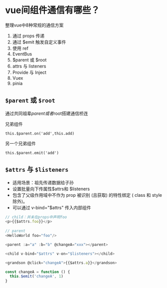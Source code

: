 # vue间组件通信有哪些？

整理vue中8种常规的通信方案

1. 通过 props 传递
2. 通过 $emit 触发自定义事件
3. 使用 ref
4. EventBus
5. $parent 或 $root
6. attrs 与 listeners
7. Provide 与 Inject
8. Vuex
9. pinia

## `$parent` 或 `$root`
通过共同祖辈$parent或者$root搭建通信桥连

兄弟组件
```
this.$parent.on('add',this.add)
```

另一个兄弟组件
```
this.$parent.emit('add')
```

## `$attrs` 与 `$listeners`

- 适用场景：祖先传递数据给子孙
- 设置批量向下传属性$attrs和 $listeners
- 包含了父级作用域中不作为 prop 被识别 (且获取) 的特性绑定 ( class 和 style 除外)。
- 可以通过 v-bind="$attrs" 传⼊内部组件

```js
// child：并未在props中声明foo  
<p>{{$attrs.foo}}</p>  
  
// parent  
<HelloWorld foo="foo"/>  
```

```js
<parent :a="a" :b="b" @changeA="xxx"></parent>

<child v-bind="$attrs" v-on="$listeners"></child>

<grandson @click="changeA">{{$attrs.a}}</grandson>

const changeA = function () {
  this.$emit('changeA', 1)
}
```
